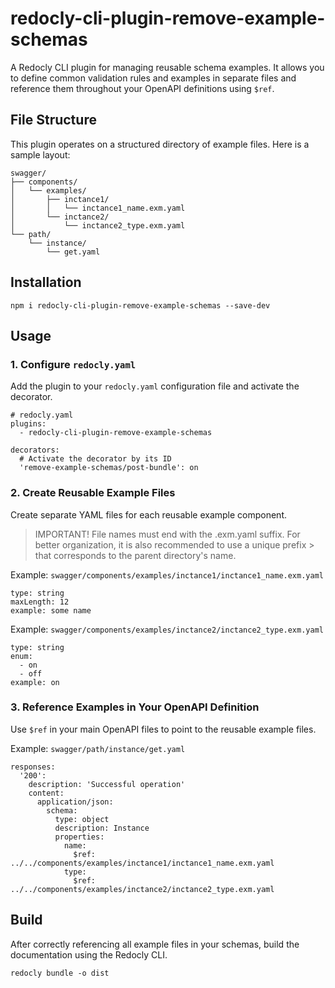 # redocly-cli-plugin-remove-example-schemas
A Redocly CLI plugin for managing reusable schema examples. It allows you to define common validation rules and examples in separate files and reference them throughout your OpenAPI definitions using `$ref`.

## File Structure
This plugin operates on a structured directory of example files. Here is a sample layout:
```
swagger/
├── components/
│   └── examples/
│       ├── inctance1/
│       │   └── inctance1_name.exm.yaml
│       └── inctance2/
│           └── inctance2_type.exm.yaml
└── path/
    └── instance/
        └── get.yaml
```

## Installation
```
npm i redocly-cli-plugin-remove-example-schemas --save-dev
```

## Usage
### 1. Configure `redocly.yaml`
Add the plugin to your `redocly.yaml` configuration file and activate the decorator.
```
# redocly.yaml
plugins:
  - redocly-cli-plugin-remove-example-schemas

decorators:
  # Activate the decorator by its ID
  'remove-example-schemas/post-bundle': on
```

### 2. Create Reusable Example Files
Create separate YAML files for each reusable example component.

> IMPORTANT!
> File names must end with the .exm.yaml suffix. For better organization, it is also recommended to use a unique prefix > that corresponds to the parent directory's name.

Example: `swagger/components/examples/inctance1/inctance1_name.exm.yaml`
```
type: string
maxLength: 12
example: some name
```

Example: `swagger/components/examples/inctance2/inctance2_type.exm.yaml`
```
type: string
enum:
  - on
  - off
example: on
```

### 3. Reference Examples in Your OpenAPI Definition
Use `$ref` in your main OpenAPI files to point to the reusable example files.

Example: `swagger/path/instance/get.yaml`

```
responses:
  '200':
    description: 'Successful operation'
    content:
      application/json:
        schema:
          type: object
          description: Instance
          properties:
            name:
              $ref: ../../components/examples/inctance1/inctance1_name.exm.yaml
            type:
              $ref: ../../components/examples/inctance2/inctance2_type.exm.yaml
```

## Build
After correctly referencing all example files in your schemas, build the documentation using the Redocly CLI.
```
redocly bundle -o dist
```